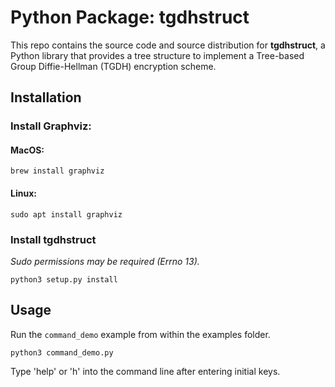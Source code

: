 # Python Package: tgdhstruct
This repo contains the source code and source distribution for **tgdhstruct**, a Python library that provides a tree structure to implement a Tree-based Group Diffie-Hellman (TGDH) encryption scheme. 
## Installation
### Install Graphviz:
#### MacOS:
```
brew install graphviz
```
#### Linux:
```
sudo apt install graphviz
```
### Install tgdhstruct
*Sudo permissions may be required (Errno 13).*
```
python3 setup.py install
```
## Usage
Run the `command_demo` example from within the examples folder.
```
python3 command_demo.py
```
Type 'help' or 'h' into the command line after entering initial keys.
